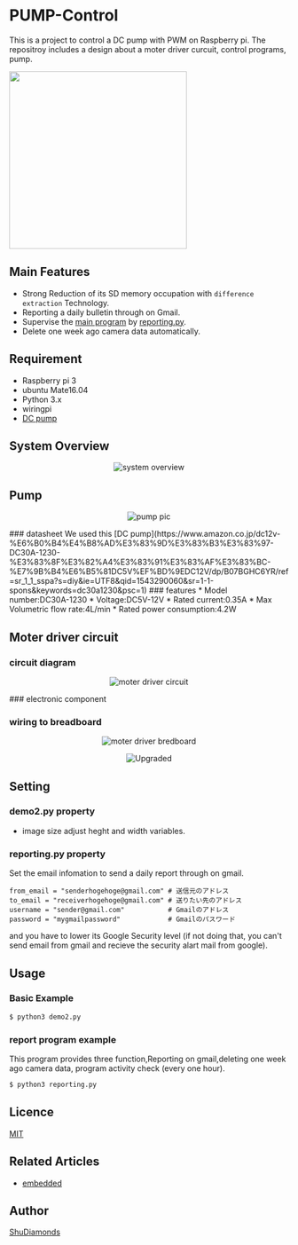 # PUMP-Control
This is a project to control a DC pump with PWM on Raspberry pi.
The repositroy includes a design about a moter driver curcuit, control programs, pump.
<div style="; position: relative;top:0; left: 100px;"></div>
<img src="https://github.com/ShuDiamonds/PUMP-Control/blob/master/pictures/pumpaction.gif"  width="320">

## Main Features
* Strong Reduction of its SD memory occupation with `difference extraction` Technology.
* Reporting a daily bulletin through on Gmail.
* Supervise the [main program](https://github.com/ShuDiamonds/Security-camera/blob/master/demo/demo2.py) by [reporting.py](https://github.com/ShuDiamonds/Security-camera/blob/master/demo/reporting.py).
* Delete one week ago camera data automatically.

## Requirement  
* Raspberry pi 3  
* ubuntu Mate16.04  
* Python 3.x  
* wiringpi
* [DC pump](https://www.amazon.co.jp/dc12v-%E6%B0%B4%E4%B8%AD%E3%83%9D%E3%83%B3%E3%83%97-DC30A-1230-%E3%83%8F%E3%82%A4%E3%83%91%E3%83%AF%E3%83%BC-%E7%9B%B4%E6%B5%81DC5V%EF%BD%9EDC12V/dp/B07BGHC6YR/ref=sr_1_1_sspa?s=diy&ie=UTF8&qid=1543290060&sr=1-1-spons&keywords=dc30a1230&psc=1)


## System Overview
<p align="center"> 
<img  src="https://github.com/ShuDiamonds/Security-camera/blob/master/image/Securitycamera_SystemOverview.svg.png"  title="system overview">
</p>

## Pump
<p align="center"> 
<img  src="https://github.com/ShuDiamonds/PUMP-Control/blob/master/pictures/keedox-dc30a-1230-12v-dc-2-phase-cpu-cooling-car-brushless-water-pump-waterproof-submersible_3224360.jpg"  title="pump pic">
</p>
### datasheet 
We used this [DC pump](https://www.amazon.co.jp/dc12v-%E6%B0%B4%E4%B8%AD%E3%83%9D%E3%83%B3%E3%83%97-DC30A-1230-%E3%83%8F%E3%82%A4%E3%83%91%E3%83%AF%E3%83%BC-%E7%9B%B4%E6%B5%81DC5V%EF%BD%9EDC12V/dp/B07BGHC6YR/ref=sr_1_1_sspa?s=diy&ie=UTF8&qid=1543290060&sr=1-1-spons&keywords=dc30a1230&psc=1)
### features
* Model number:DC30A-1230
* Voltage:DC5V-12V
* Rated current:0.35A
* Max Volumetric flow rate:4L/min
* Rated power consumption:4.2W




## Moter driver circuit
### circuit diagram
<p align="center"> 
<img  src="https://github.com/ShuDiamonds/PUMP-Control/blob/master/pictures/%E3%83%A2%E3%83%BC%E3%82%BF%E5%88%B6%E5%BE%A1%E5%9B%9E%E8%B7%AF.png"  title="moter driver circuit">
</p>
### electronic component

### wiring to breadboard
<p align="center"> 
<img  src="https://github.com/ShuDiamonds/PUMP-Control/blob/master/pictures/bredboard2.jpg"  title="moter driver bredboard">
</p>

<p align="center"> 
<img  src="https://github.com/ShuDiamonds/PUMP-Control/blob/master/pictures/%E5%9B%9E%E8%B7%AF%E5%9B%B3%20-%20%E3%82%B3%E3%83%94%E3%83%BC.jpg"  title="Upgraded">
</p>



 
## Setting
###  demo2.py property
* image size
 adjust heght and width variables.

### reporting.py property
Set the email infomation to send a daily report through on gmail.
```
from_email = "senderhogehoge@gmail.com" # 送信元のアドレス
to_email = "receiverhogehoge@gmail.com" # 送りたい先のアドレス
username = "sender@gmail.com"           # Gmailのアドレス
password = "mygmailpassword"            # Gmailのパスワード
```
and you have to lower its Google Security level (if not doing that, you can't send email from gmail and recieve the security alart mail from google).

## Usage
### Basic Example
```bash
$ python3 demo2.py
```
### report program example
This program provides three function,Reporting on gmail,deleting one week ago camera data, program activity check (every one hour).

```bash
$ python3 reporting.py
```


## Licence

  [MIT](https://github.com/tcnksm/tool/blob/master/LICENCE)

## Related Articles
* [embedded](https://github.com/topics/shu-embedded-systems)

## Author
  [ShuDiamonds](https://github.com/ShuDiamonds)
